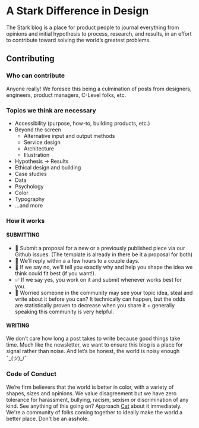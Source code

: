 # A Stark Difference in Design
The Stark blog is a place for product people to journal everything from opinions and initial hypothesis to process, research, and results, in an effort to contribute toward solving the world’s greatest problems.

## Contributing
### Who can contribute
Anyone really! We foresee this being a culmination of posts from designers, engineers, product managers, C-Level folks, etc.

### Topics we think are necessary
- Accessibility (purpose, how-to, building products, etc.)
- Beyond the screen
  - Alternative input and output methods
  - Service design
  - Architecture
  - Illustration
- Hypothesis → Results
- Ethical design and building
- Case studies
- Data
- Psychology
- Color
- Typography
- …and more

### How it works
#### SUBMITTING
- 💌 Submit a proposal for a new or a previously published piece via our Github issues. (The template is already in there be it a proposal for both)
- 💬 We’ll reply within a a few hours to a couple days.
- 🚫 If we say no, we’ll tell you exactly why and help you shape the idea we think could fit best (if you want!).
- ✅ If we say yes, you work on it and submit whenever works best for you.
- 👀 Worried someone in the community may see your topic idea, steal and write about it before you can? It technically can happen, but the odds are statistically proven to decrease when you share it + generally speaking this community is very helpful.

#### WRITING
We don’t care how long a post takes to write because good things take time. Much like the newsletter, we want to ensure this blog is a place for signal rather than noise. And let’s be honest, the world is noisy enough ¯\_(ツ)_/¯

### Code of Conduct
We’re firm believers that the world is better in color, with a variety of shapes, sizes and opinions. We value disagreement but we have zero tolerance for harassment, bullying, racism, sexism or discrimination of any kind. See anything of this going on? Approach [Cat](http://twitter.com/imcatnoone) about it immediately. We're a community of folks coming together to ideally make the world a better place. Don't be an asshole.
